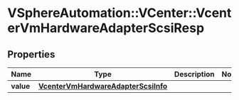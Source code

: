 # VSphereAutomation::VCenter::VcenterVmHardwareAdapterScsiResp

## Properties
Name | Type | Description | Notes
------------ | ------------- | ------------- | -------------
**value** | [**VcenterVmHardwareAdapterScsiInfo**](VcenterVmHardwareAdapterScsiInfo.md) |  | 


